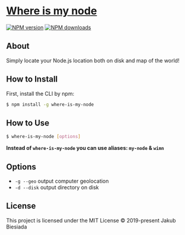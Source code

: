 # [Where is my node](https://github.com/JB1905/where-is-my-node)

[![NPM version](http://img.shields.io/npm/v/where-is-my-node.svg?style=flat-square)](https://www.npmjs.com/package/where-is-my-node)
[![NPM downloads](http://img.shields.io/npm/dm/where-is-my-node.svg?style=flat-square)](https://www.npmjs.com/package/where-is-my-node)

## About
Simply locate your Node.js location both on disk and map of the world!

## How to Install
First, install the CLI by npm:
```bash
$ npm install -g where-is-my-node
```

## How to Use
```bash
$ where-is-my-node [options]
```

**Instead of `where-is-my-node` you can use aliases: `my-node` & `wimn`**

## Options
- `-g --geo` output computer geolocation
- `-d --disk` output directory on disk

## License
This project is licensed under the MIT License © 2019-present Jakub Biesiada
